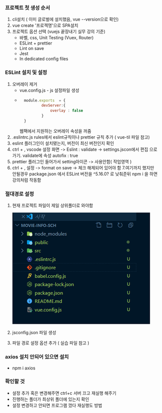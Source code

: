 ### 프로젝트 첫 생성 순서
1. cli설치 ( 이미 글로벌에 설치했음, vue --version으로 확인) 
2. vue create '프로젝명'으로 SPA설치
3.  프로젝트 옵션 선택 (vuejs 끝장내기 실무 강의 기준)
	- 바벨, css, Unit Testing (Vuex, Router)
	- ESLint + prettier
	- Lint on save
	- Jest
	- In dedicated config files

### ESLint 설치 및 설정
1. 오버레이 제거
	- vue.config.js - js 설정파일 생성
	- ```javascript
		module.exports  = {
				devServer:{
					overlay : false
				}
		}
		```
		웹팩에서 지원하는 오버레이 속성을 꺼줌
2. .eslintrc.js rules에서 eslint규칙이나 prettier 규칙 추가 ( vue-til 파일 참고)
3.  eslint 플러그인이 설치됐는지, 버전이 최신 버전인지 확인
4. ctrl + , vscode 설정 화면 -> Eslint : validate -> settings.jscon에서 편집 으로 가기. validate에 속성 autofix : true
5. prettier 플러그인 들어가서 setting아이콘 -> 사용안함( 작업영역 )
6. ctrl + , 설정 -> format on save -> 체크 해제되어 있어야 함
7.여기까지 했지만 안될경우 package.json 에서 ESLint 버전을 ^5.16.0? 로 낮춰준뒤 npm i 을 하면 강의처럼 작동함

### 절대경로 설정
1. 현재 프로젝트 파일이 제일 상위폴더로 와야함

	<img src = "../../img/파일절대경로.PNG">
2. jsconfig.json 파일 생성
3.  파일 경로 설정 옵션 추가 ( 실습 파일 참고 )

### axios 설치 안되어 있으면 설치
- npm i axios

### 확인할 것
- 설정 추가 혹은 변경해주면 ctrl+c 서버 끄고 재실행 해주기
- 진행하는 폴더가 최상위 폴더에 있는지 확인
- 설정 변경하고 안되면 프로그램 껐다 재실행도 방법
